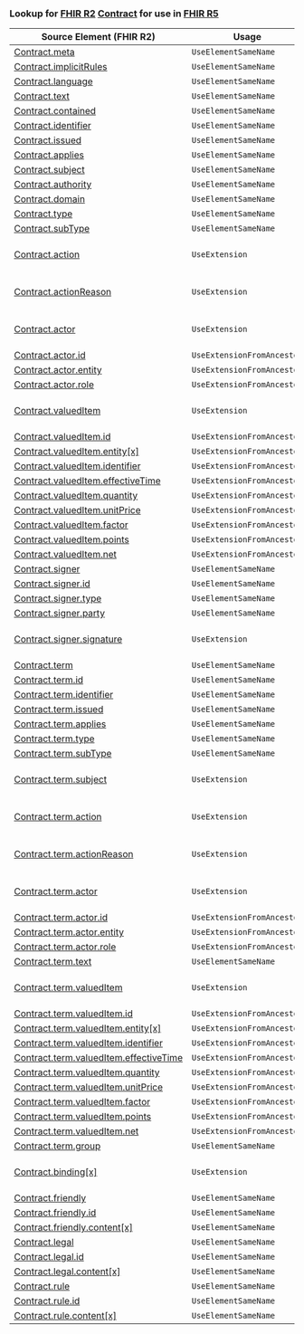 ### Lookup for [FHIR R2](https://hl7.org/fhir/DSTU2/) [Contract](https://hl7.org/fhir/DSTU2/Contract.html) for use in [FHIR R5](https://hl7.org/fhir/R5/)

| Source Element (FHIR R2) | Usage | Target |
| -------------- | ----- | ------ |
| [Contract.meta](https://hl7.org/fhir/DSTU2/Contract.html#resource) | `UseElementSameName` | [Contract.meta](https://hl7.org/fhir/R5/Contract.html#resource) |
| [Contract.implicitRules](https://hl7.org/fhir/DSTU2/Contract.html#resource) | `UseElementSameName` | [Contract.implicitRules](https://hl7.org/fhir/R5/Contract.html#resource) |
| [Contract.language](https://hl7.org/fhir/DSTU2/Contract.html#resource) | `UseElementSameName` | [Contract.language](https://hl7.org/fhir/R5/Contract.html#resource) |
| [Contract.text](https://hl7.org/fhir/DSTU2/Contract.html#resource) | `UseElementSameName` | [Contract.text](https://hl7.org/fhir/R5/Contract.html#resource) |
| [Contract.contained](https://hl7.org/fhir/DSTU2/Contract.html#resource) | `UseElementSameName` | [Contract.contained](https://hl7.org/fhir/R5/Contract.html#resource) |
| [Contract.identifier](https://hl7.org/fhir/DSTU2/Contract.html#resource) | `UseElementSameName` | [Contract.identifier](https://hl7.org/fhir/R5/Contract.html#resource) |
| [Contract.issued](https://hl7.org/fhir/DSTU2/Contract.html#resource) | `UseElementSameName` | [Contract.issued](https://hl7.org/fhir/R5/Contract.html#resource) |
| [Contract.applies](https://hl7.org/fhir/DSTU2/Contract.html#resource) | `UseElementSameName` | [Contract.applies](https://hl7.org/fhir/R5/Contract.html#resource) |
| [Contract.subject](https://hl7.org/fhir/DSTU2/Contract.html#resource) | `UseElementSameName` | [Contract.subject](https://hl7.org/fhir/R5/Contract.html#resource) |
| [Contract.authority](https://hl7.org/fhir/DSTU2/Contract.html#resource) | `UseElementSameName` | [Contract.authority](https://hl7.org/fhir/R5/Contract.html#resource) |
| [Contract.domain](https://hl7.org/fhir/DSTU2/Contract.html#resource) | `UseElementSameName` | [Contract.domain](https://hl7.org/fhir/R5/Contract.html#resource) |
| [Contract.type](https://hl7.org/fhir/DSTU2/Contract.html#resource) | `UseElementSameName` | [Contract.type](https://hl7.org/fhir/R5/Contract.html#resource) |
| [Contract.subType](https://hl7.org/fhir/DSTU2/Contract.html#resource) | `UseElementSameName` | [Contract.subType](https://hl7.org/fhir/R5/Contract.html#resource) |
| [Contract.action](https://hl7.org/fhir/DSTU2/Contract.html#resource) | `UseExtension` | [http://hl7.org/fhir/1.0/StructureDefinition/extension-Contract.action](StructureDefinition-ext-R2-Contract.action.html) |
| [Contract.actionReason](https://hl7.org/fhir/DSTU2/Contract.html#resource) | `UseExtension` | [http://hl7.org/fhir/1.0/StructureDefinition/extension-Contract.actionReason](StructureDefinition-ext-R2-Contract.actionReason.html) |
| [Contract.actor](https://hl7.org/fhir/DSTU2/Contract.html#resource) | `UseExtension` | [http://hl7.org/fhir/1.0/StructureDefinition/extension-Contract.actor](StructureDefinition-ext-R2-Contract.actor.html) |
| [Contract.actor.id](https://hl7.org/fhir/DSTU2/Contract.html#resource) | `UseExtensionFromAncestor` | - |
| [Contract.actor.entity](https://hl7.org/fhir/DSTU2/Contract.html#resource) | `UseExtensionFromAncestor` | - |
| [Contract.actor.role](https://hl7.org/fhir/DSTU2/Contract.html#resource) | `UseExtensionFromAncestor` | - |
| [Contract.valuedItem](https://hl7.org/fhir/DSTU2/Contract.html#resource) | `UseExtension` | [http://hl7.org/fhir/1.0/StructureDefinition/extension-Contract.valuedItem](StructureDefinition-ext-R2-Contract.valuedItem.html) |
| [Contract.valuedItem.id](https://hl7.org/fhir/DSTU2/Contract.html#resource) | `UseExtensionFromAncestor` | - |
| [Contract.valuedItem.entity[x]](https://hl7.org/fhir/DSTU2/Contract.html#resource) | `UseExtensionFromAncestor` | - |
| [Contract.valuedItem.identifier](https://hl7.org/fhir/DSTU2/Contract.html#resource) | `UseExtensionFromAncestor` | - |
| [Contract.valuedItem.effectiveTime](https://hl7.org/fhir/DSTU2/Contract.html#resource) | `UseExtensionFromAncestor` | - |
| [Contract.valuedItem.quantity](https://hl7.org/fhir/DSTU2/Contract.html#resource) | `UseExtensionFromAncestor` | - |
| [Contract.valuedItem.unitPrice](https://hl7.org/fhir/DSTU2/Contract.html#resource) | `UseExtensionFromAncestor` | - |
| [Contract.valuedItem.factor](https://hl7.org/fhir/DSTU2/Contract.html#resource) | `UseExtensionFromAncestor` | - |
| [Contract.valuedItem.points](https://hl7.org/fhir/DSTU2/Contract.html#resource) | `UseExtensionFromAncestor` | - |
| [Contract.valuedItem.net](https://hl7.org/fhir/DSTU2/Contract.html#resource) | `UseExtensionFromAncestor` | - |
| [Contract.signer](https://hl7.org/fhir/DSTU2/Contract.html#resource) | `UseElementSameName` | [Contract.signer](https://hl7.org/fhir/R5/Contract.html#resource) |
| [Contract.signer.id](https://hl7.org/fhir/DSTU2/Contract.html#resource) | `UseElementSameName` | [Contract.signer.id](https://hl7.org/fhir/R5/Contract.html#resource) |
| [Contract.signer.type](https://hl7.org/fhir/DSTU2/Contract.html#resource) | `UseElementSameName` | [Contract.signer.type](https://hl7.org/fhir/R5/Contract.html#resource) |
| [Contract.signer.party](https://hl7.org/fhir/DSTU2/Contract.html#resource) | `UseElementSameName` | [Contract.signer.party](https://hl7.org/fhir/R5/Contract.html#resource) |
| [Contract.signer.signature](https://hl7.org/fhir/DSTU2/Contract.html#resource) | `UseExtension` | [http://hl7.org/fhir/1.0/StructureDefinition/extension-Contract.signer.signature](StructureDefinition-ext-R2-Contract.si.signature.html) |
| [Contract.term](https://hl7.org/fhir/DSTU2/Contract.html#resource) | `UseElementSameName` | [Contract.term](https://hl7.org/fhir/R5/Contract.html#resource) |
| [Contract.term.id](https://hl7.org/fhir/DSTU2/Contract.html#resource) | `UseElementSameName` | [Contract.term.id](https://hl7.org/fhir/R5/Contract.html#resource) |
| [Contract.term.identifier](https://hl7.org/fhir/DSTU2/Contract.html#resource) | `UseElementSameName` | [Contract.term.identifier](https://hl7.org/fhir/R5/Contract.html#resource) |
| [Contract.term.issued](https://hl7.org/fhir/DSTU2/Contract.html#resource) | `UseElementSameName` | [Contract.term.issued](https://hl7.org/fhir/R5/Contract.html#resource) |
| [Contract.term.applies](https://hl7.org/fhir/DSTU2/Contract.html#resource) | `UseElementSameName` | [Contract.term.applies](https://hl7.org/fhir/R5/Contract.html#resource) |
| [Contract.term.type](https://hl7.org/fhir/DSTU2/Contract.html#resource) | `UseElementSameName` | [Contract.term.type](https://hl7.org/fhir/R5/Contract.html#resource) |
| [Contract.term.subType](https://hl7.org/fhir/DSTU2/Contract.html#resource) | `UseElementSameName` | [Contract.term.subType](https://hl7.org/fhir/R5/Contract.html#resource) |
| [Contract.term.subject](https://hl7.org/fhir/DSTU2/Contract.html#resource) | `UseExtension` | [http://hl7.org/fhir/1.0/StructureDefinition/extension-Contract.term.subject](StructureDefinition-ext-R2-Contract.te.subject.html) |
| [Contract.term.action](https://hl7.org/fhir/DSTU2/Contract.html#resource) | `UseExtension` | [http://hl7.org/fhir/1.0/StructureDefinition/extension-Contract.term.action](StructureDefinition-ext-R2-Contract.te.action.html) |
| [Contract.term.actionReason](https://hl7.org/fhir/DSTU2/Contract.html#resource) | `UseExtension` | [http://hl7.org/fhir/1.0/StructureDefinition/extension-Contract.term.actionReason](StructureDefinition-ext-R2-Contract.te.actionReason.html) |
| [Contract.term.actor](https://hl7.org/fhir/DSTU2/Contract.html#resource) | `UseExtension` | [http://hl7.org/fhir/1.0/StructureDefinition/extension-Contract.term.actor](StructureDefinition-ext-R2-Contract.te.actor.html) |
| [Contract.term.actor.id](https://hl7.org/fhir/DSTU2/Contract.html#resource) | `UseExtensionFromAncestor` | - |
| [Contract.term.actor.entity](https://hl7.org/fhir/DSTU2/Contract.html#resource) | `UseExtensionFromAncestor` | - |
| [Contract.term.actor.role](https://hl7.org/fhir/DSTU2/Contract.html#resource) | `UseExtensionFromAncestor` | - |
| [Contract.term.text](https://hl7.org/fhir/DSTU2/Contract.html#resource) | `UseElementSameName` | [Contract.term.text](https://hl7.org/fhir/R5/Contract.html#resource) |
| [Contract.term.valuedItem](https://hl7.org/fhir/DSTU2/Contract.html#resource) | `UseExtension` | [http://hl7.org/fhir/1.0/StructureDefinition/extension-Contract.term.valuedItem](StructureDefinition-ext-R2-Contract.te.valuedItem.html) |
| [Contract.term.valuedItem.id](https://hl7.org/fhir/DSTU2/Contract.html#resource) | `UseExtensionFromAncestor` | - |
| [Contract.term.valuedItem.entity[x]](https://hl7.org/fhir/DSTU2/Contract.html#resource) | `UseExtensionFromAncestor` | - |
| [Contract.term.valuedItem.identifier](https://hl7.org/fhir/DSTU2/Contract.html#resource) | `UseExtensionFromAncestor` | - |
| [Contract.term.valuedItem.effectiveTime](https://hl7.org/fhir/DSTU2/Contract.html#resource) | `UseExtensionFromAncestor` | - |
| [Contract.term.valuedItem.quantity](https://hl7.org/fhir/DSTU2/Contract.html#resource) | `UseExtensionFromAncestor` | - |
| [Contract.term.valuedItem.unitPrice](https://hl7.org/fhir/DSTU2/Contract.html#resource) | `UseExtensionFromAncestor` | - |
| [Contract.term.valuedItem.factor](https://hl7.org/fhir/DSTU2/Contract.html#resource) | `UseExtensionFromAncestor` | - |
| [Contract.term.valuedItem.points](https://hl7.org/fhir/DSTU2/Contract.html#resource) | `UseExtensionFromAncestor` | - |
| [Contract.term.valuedItem.net](https://hl7.org/fhir/DSTU2/Contract.html#resource) | `UseExtensionFromAncestor` | - |
| [Contract.term.group](https://hl7.org/fhir/DSTU2/Contract.html#resource) | `UseElementSameName` | [Contract.term.group](https://hl7.org/fhir/R5/Contract.html#resource) |
| [Contract.binding[x]](https://hl7.org/fhir/DSTU2/Contract.html#resource) | `UseExtension` | [http://hl7.org/fhir/1.0/StructureDefinition/extension-Contract.binding](StructureDefinition-ext-R2-Contract.binding.html) |
| [Contract.friendly](https://hl7.org/fhir/DSTU2/Contract.html#resource) | `UseElementSameName` | [Contract.friendly](https://hl7.org/fhir/R5/Contract.html#resource) |
| [Contract.friendly.id](https://hl7.org/fhir/DSTU2/Contract.html#resource) | `UseElementSameName` | [Contract.friendly.id](https://hl7.org/fhir/R5/Contract.html#resource) |
| [Contract.friendly.content[x]](https://hl7.org/fhir/DSTU2/Contract.html#resource) | `UseElementSameName` | [Contract.friendly.content[x]](https://hl7.org/fhir/R5/Contract.html#resource) |
| [Contract.legal](https://hl7.org/fhir/DSTU2/Contract.html#resource) | `UseElementSameName` | [Contract.legal](https://hl7.org/fhir/R5/Contract.html#resource) |
| [Contract.legal.id](https://hl7.org/fhir/DSTU2/Contract.html#resource) | `UseElementSameName` | [Contract.legal.id](https://hl7.org/fhir/R5/Contract.html#resource) |
| [Contract.legal.content[x]](https://hl7.org/fhir/DSTU2/Contract.html#resource) | `UseElementSameName` | [Contract.legal.content[x]](https://hl7.org/fhir/R5/Contract.html#resource) |
| [Contract.rule](https://hl7.org/fhir/DSTU2/Contract.html#resource) | `UseElementSameName` | [Contract.rule](https://hl7.org/fhir/R5/Contract.html#resource) |
| [Contract.rule.id](https://hl7.org/fhir/DSTU2/Contract.html#resource) | `UseElementSameName` | [Contract.rule.id](https://hl7.org/fhir/R5/Contract.html#resource) |
| [Contract.rule.content[x]](https://hl7.org/fhir/DSTU2/Contract.html#resource) | `UseElementSameName` | [Contract.rule.content[x]](https://hl7.org/fhir/R5/Contract.html#resource) |
